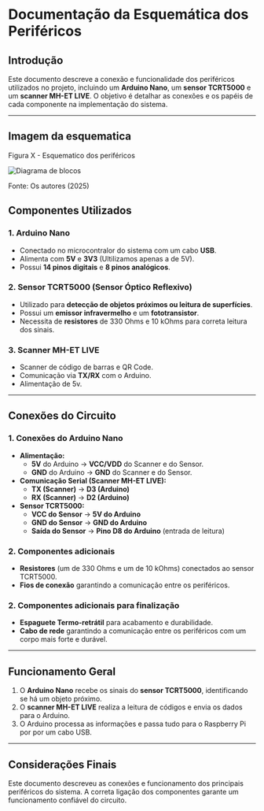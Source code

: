 # Documentação da Esquemática dos Periféricos

## Introdução
Este documento descreve a conexão e funcionalidade dos periféricos utilizados no projeto, incluindo um **Arduino Nano**, um **sensor TCRT5000** e um **scanner MH-ET LIVE**. O objetivo é detalhar as conexões e os papéis de cada componente na implementação do sistema.

---
## Imagem da esquematica

<p style={{textAlign: 'center'}}>Figura X - Esquematico dos periféricos</p>

<div style={{margin: 25}}>
    <div style={{textAlign: 'center'}}>
        <img src={require("../../../../media/fisico/esquematica.png").default} style={{width: 800}} alt="Diagrama de blocos" />
        <br />
    </div>
</div>

<p style={{textAlign: 'center'}}>Fonte: Os autores (2025)</p>

## Componentes Utilizados

### 1. **Arduino Nano**
- Conectado no microcontralor do sistema com um cabo **USB**.
- Alimenta com **5V** e **3V3** (Ultilizamos apenas a de 5V).
- Possui **14 pinos digitais** e **8 pinos analógicos**.

### 2. **Sensor TCRT5000 (Sensor Óptico Reflexivo)**
- Utilizado para **detecção de objetos próximos ou leitura de superfícies**.
- Possui um **emissor infravermelho** e um **fototransistor**.
- Necessita de **resistores** de 330 Ohms e 10 kOhms para correta leitura dos sinais.

### 3. **Scanner MH-ET LIVE**
- Scanner de código de barras e QR Code.
- Comunicação via **TX/RX** com o Arduino.
- Alimentação de 5v.

---

## Conexões do Circuito

### **1. Conexões do Arduino Nano**
- **Alimentação:**
  - **5V** do Arduino → **VCC/VDD** do Scanner e do Sensor.
  - **GND** do Arduino → **GND** do Scanner e do Sensor.
- **Comunicação Serial (Scanner MH-ET LIVE):**
  - **TX (Scanner)** → **D3 (Arduino)**
  - **RX (Scanner)** → **D2 (Arduino)**
- **Sensor TCRT5000:**
  - **VCC do Sensor** → **5V do Arduino**
  - **GND do Sensor** → **GND do Arduino**
  - **Saída do Sensor** → **Pino D8 do Arduino** (entrada de leitura)
  
### **2. Componentes adicionais**
- **Resistores** (um de 330 Ohms e um de 10 kOhms) conectados ao sensor TCRT5000.
- **Fios de conexão** garantindo a comunicação entre os periféricos.

### **2. Componentes adicionais para finalização**
- **Espaguete Termo-retrátil** para acabamento e durabilidade.
- **Cabo de rede** garantindo a comunicação entre os periféricos com um corpo mais forte e durável. 


---

## Funcionamento Geral
1. O **Arduino Nano** recebe os sinais do **sensor TCRT5000**, identificando se há um objeto próximo.
2. O **scanner MH-ET LIVE** realiza a leitura de códigos e envia os dados para o Arduino.
3. O Arduino processa as informações e passa tudo para o Raspberry Pi por por um cabo USB.

---

## Considerações Finais
Este documento descreveu as conexões e funcionamento dos principais periféricos do sistema. A correta ligação dos componentes garante um funcionamento confiável do circuito.